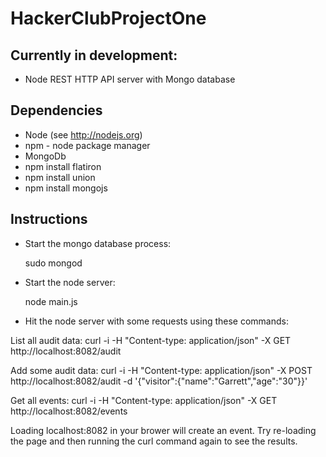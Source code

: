 HackerClubProjectOne
====================

Currently in development:
------------------------
* Node REST HTTP API server with Mongo database

Dependencies
------------
* Node (see http://nodejs.org)
* npm - node package manager
* MongoDb
* npm install flatiron
* npm install union
* npm install mongojs

Instructions
------------
* Start the mongo database process:

    sudo mongod

* Start the node server:

    node main.js

* Hit the node server with some requests using these commands:

List all audit data:
curl -i -H "Content-type: application/json" -X GET http://localhost:8082/audit

Add some audit data:
curl -i -H "Content-type: application/json" -X POST http://localhost:8082/audit -d '{"visitor":{"name":"Garrett","age":"30"}}'

Get all events:
curl -i -H "Content-type: application/json" -X GET http://localhost:8082/events

Loading localhost:8082 in your brower will create an event.  Try re-loading the page and then running the curl command again to see the results.
